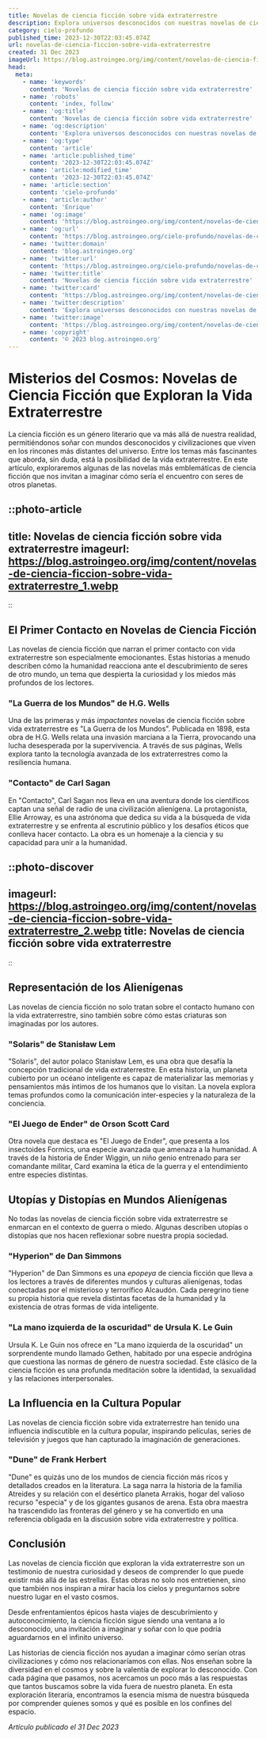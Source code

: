 ```yaml
---
title: Novelas de ciencia ficción sobre vida extraterrestre
description: Explora universos desconocidos con nuestras novelas de ciencia ficción, donde la existencia de vida extraterrestre desafía la imaginación y la ciencia.
category: cielo-profundo
published_time: 2023-12-30T22:03:45.074Z
url: novelas-de-ciencia-ficcion-sobre-vida-extraterrestre
created: 31 Dec 2023
imageUrl: https://blog.astroingeo.org/img/content/novelas-de-ciencia-ficcion-sobre-vida-extraterrestre_1.webp
head:
  meta:
    - name: 'keywords'
      content: 'Novelas de ciencia ficción sobre vida extraterrestre'
    - name: 'robots'
      content: 'index, follow'
    - name: 'og:title'
      content: 'Novelas de ciencia ficción sobre vida extraterrestre'
    - name: 'og:description'
      content: 'Explora universos desconocidos con nuestras novelas de ciencia ficción, donde la existencia de vida extraterrestre desafía la imaginación y la ciencia.'
    - name: 'og:type'
      content: 'article'
    - name: 'article:published_time'
      content: '2023-12-30T22:03:45.074Z'
    - name: 'article:modified_time'
      content: '2023-12-30T22:03:45.074Z'
    - name: 'article:section'
      content: 'cielo-profundo'
    - name: 'article:author'
      content: 'Enrique'
    - name: 'og:image'
      content: 'https://blog.astroingeo.org/img/content/novelas-de-ciencia-ficcion-sobre-vida-extraterrestre_1.webp'
    - name: 'og:url'
      content: 'https://blog.astroingeo.org/cielo-profundo/novelas-de-ciencia-ficcion-sobre-vida-extraterrestre'
    - name: 'twitter:domain'
      content: 'blog.astroingeo.org'
    - name: 'twitter:url'
      content: 'https://blog.astroingeo.org/cielo-profundo/novelas-de-ciencia-ficcion-sobre-vida-extraterrestre'
    - name: 'twitter:title'
      content: 'Novelas de ciencia ficción sobre vida extraterrestre'
    - name: 'twitter:card'
      content: 'https://blog.astroingeo.org/img/content/novelas-de-ciencia-ficcion-sobre-vida-extraterrestre_1.webp'
    - name: 'twitter:description'
      content: 'Explora universos desconocidos con nuestras novelas de ciencia ficción, donde la existencia de vida extraterrestre desafía la imaginación y la ciencia.'
    - name: 'twitter:image'
      content: 'https://blog.astroingeo.org/img/content/novelas-de-ciencia-ficcion-sobre-vida-extraterrestre_1.webp'
    - name: 'copyright'
      content: '© 2023 blog.astroingeo.org'
---
```

# Misterios del Cosmos: Novelas de Ciencia Ficción que Exploran la Vida Extraterrestre

La ciencia ficción es un género literario que va más allá de nuestra realidad, permitiéndonos soñar con mundos desconocidos y civilizaciones que viven en los rincones más distantes del universo. Entre los temas más fascinantes que aborda, sin duda, está la posibilidad de la vida extraterrestre. En este artículo, exploraremos algunas de las novelas más emblemáticas de ciencia ficción que nos invitan a imaginar cómo sería el encuentro con seres de otros planetas.

::photo-article
---
title: Novelas de ciencia ficción sobre vida extraterrestre
imageurl: https://blog.astroingeo.org/img/content/novelas-de-ciencia-ficcion-sobre-vida-extraterrestre_1.webp
---
::

## El Primer Contacto en Novelas de Ciencia Ficción

Las novelas de ciencia ficción que narran el primer contacto con vida extraterrestre son especialmente emocionantes. Estas historias a menudo describen cómo la humanidad reacciona ante el descubrimiento de seres de otro mundo, un tema que despierta la curiosidad y los miedos más profundos de los lectores.

### **"La Guerra de los Mundos" de H.G. Wells**

Una de las primeras y más *impactantes* novelas de ciencia ficción sobre vida extraterrestre es "La Guerra de los Mundos". Publicada en 1898, esta obra de H.G. Wells relata una invasión marciana a la Tierra, provocando una lucha desesperada por la supervivencia. A través de sus páginas, Wells explora tanto la tecnología avanzada de los extraterrestres como la resiliencia humana.

### **"Contacto" de Carl Sagan**

En "Contacto", Carl Sagan nos lleva en una aventura donde los científicos captan una señal de radio de una civilización alienígena. La protagonista, Ellie Arroway, es una astrónoma que dedica su vida a la búsqueda de vida extraterrestre y se enfrenta al escrutinio público y los desafíos éticos que conlleva hacer contacto. La obra es un homenaje a la ciencia y su capacidad para unir a la humanidad.


::photo-discover
---
imageurl: https://blog.astroingeo.org/img/content/novelas-de-ciencia-ficcion-sobre-vida-extraterrestre_2.webp
title: Novelas de ciencia ficción sobre vida extraterrestre
---
::

## Representación de los Alienígenas

Las novelas de ciencia ficción no solo tratan sobre el contacto humano con la vida extraterrestre, sino también sobre cómo estas criaturas son imaginadas por los autores.

### **"Solaris" de Stanisław Lem**

"Solaris", del autor polaco Stanisław Lem, es una obra que desafía la concepción tradicional de vida extraterrestre. En esta historia, un planeta cubierto por un océano inteligente es capaz de materializar las memorias y pensamientos más íntimos de los humanos que lo visitan. La novela explora temas profundos como la comunicación inter-especies y la naturaleza de la conciencia.

### **"El Juego de Ender" de Orson Scott Card**

Otra novela que destaca es "El Juego de Ender", que presenta a los insectoides Formics, una especie avanzada que amenaza a la humanidad. A través de la historia de Ender Wiggin, un niño genio entrenado para ser comandante militar, Card examina la ética de la guerra y el entendimiento entre especies distintas.

## Utopías y Distopías en Mundos Alienígenas

No todas las novelas de ciencia ficción sobre vida extraterrestre se enmarcan en el contexto de guerra o miedo. Algunas describen utopías o distopías que nos hacen reflexionar sobre nuestra propia sociedad.

### **"Hyperion" de Dan Simmons**

"Hyperion" de Dan Simmons es una *epopeya* de ciencia ficción que lleva a los lectores a través de diferentes mundos y culturas alienígenas, todas conectadas por el misterioso y terrorífico Alcaudón. Cada peregrino tiene su propia historia que revela distintas facetas de la humanidad y la existencia de otras formas de vida inteligente.

### **"La mano izquierda de la oscuridad" de Ursula K. Le Guin**

Ursula K. Le Guin nos ofrece en "La mano izquierda de la oscuridad" un sorprendente mundo llamado Gethen, habitado por una especie andrógina que cuestiona las normas de género de nuestra sociedad. Este clásico de la ciencia ficción es una profunda meditación sobre la identidad, la sexualidad y las relaciones interpersonales.

## La Influencia en la Cultura Popular

Las novelas de ciencia ficción sobre vida extraterrestre han tenido una influencia indiscutible en la cultura popular, inspirando películas, series de televisión y juegos que han capturado la imaginación de generaciones.

### **"Dune" de Frank Herbert**

"Dune" es quizás uno de los mundos de ciencia ficción más ricos y detallados creados en la literatura. La saga narra la historia de la familia Atreides y su relación con el desértico planeta Arrakis, hogar del valioso recurso "especia" y de los gigantes gusanos de arena. Esta obra maestra ha trascendido las fronteras del género y se ha convertido en una referencia obligada en la discusión sobre vida extraterrestre y política.

## Conclusión

Las novelas de ciencia ficción que exploran la vida extraterrestre son un testimonio de nuestra curiosidad y deseos de comprender lo que puede existir más allá de las estrellas. Estas obras no solo nos entretienen, sino que también nos inspiran a mirar hacia los cielos y preguntarnos sobre nuestro lugar en el vasto cosmos.

Desde enfrentamientos épicos hasta viajes de descubrimiento y autoconocimiento, la ciencia ficción sigue siendo una ventana a lo desconocido, una invitación a imaginar y soñar con lo que podría aguardarnos en el infinito universo.

Las historias de ciencia ficción nos ayudan a imaginar cómo serían otras civilizaciones y cómo nos relacionaríamos con ellas. Nos enseñan sobre la diversidad en el cosmos y sobre la valentía de explorar lo desconocido. Con cada página que pasamos, nos acercamos un poco más a las respuestas que tantos buscamos sobre la vida fuera de nuestro planeta. En esta exploración literaria, encontramos la esencia misma de nuestra búsqueda por comprender quienes somos y qué es posible en los confines del espacio.

_Artículo publicado el 31 Dec 2023_